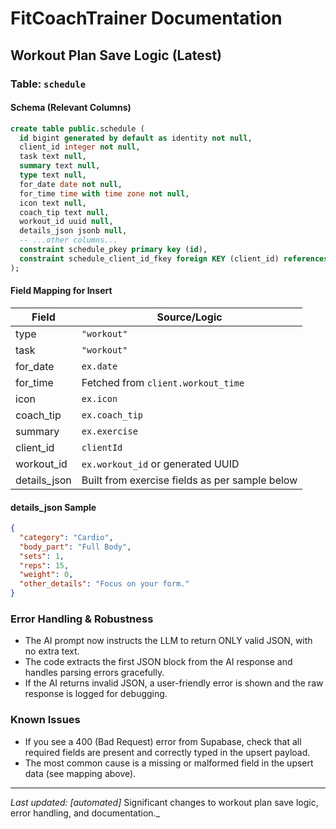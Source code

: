 # FitCoachTrainer Documentation

## Workout Plan Save Logic (Latest)

### Table: `schedule`

#### Schema (Relevant Columns)
```sql
create table public.schedule (
  id bigint generated by default as identity not null,
  client_id integer not null,
  task text null,
  summary text null,
  type text null,
  for_date date not null,
  for_time time with time zone not null,
  icon text null,
  coach_tip text null,
  workout_id uuid null,
  details_json jsonb null,
  -- ...other columns...
  constraint schedule_pkey primary key (id),
  constraint schedule_client_id_fkey foreign KEY (client_id) references client (client_id)
);
```

#### Field Mapping for Insert
| Field         | Source/Logic                                      |
|---------------|---------------------------------------------------|
| type          | `"workout"`                                       |
| task          | `"workout"`                                       |
| for_date      | `ex.date`                                         |
| for_time      | Fetched from `client.workout_time`                |
| icon          | `ex.icon`                                         |
| coach_tip     | `ex.coach_tip`                                    |
| summary       | `ex.exercise`                                     |
| client_id     | `clientId`                                        |
| workout_id    | `ex.workout_id` or generated UUID                 |
| details_json  | Built from exercise fields as per sample below    |

#### details_json Sample
```json
{
  "category": "Cardio",
  "body_part": "Full Body",
  "sets": 1,
  "reps": 15,
  "weight": 0,
  "other_details": "Focus on your form."
}
```

### Error Handling & Robustness
- The AI prompt now instructs the LLM to return ONLY valid JSON, with no extra text.
- The code extracts the first JSON block from the AI response and handles parsing errors gracefully.
- If the AI returns invalid JSON, a user-friendly error is shown and the raw response is logged for debugging.

### Known Issues
- If you see a 400 (Bad Request) error from Supabase, check that all required fields are present and correctly typed in the upsert payload.
- The most common cause is a missing or malformed field in the upsert data (see mapping above).

---

_Last updated: [automated]_ Significant changes to workout plan save logic, error handling, and documentation._
